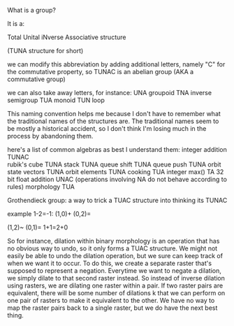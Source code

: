 What is a group?

It is a:

Total
Unital
iNverse
Associative
structure

(TUNA structure for short)

we can modify this abbreviation by adding additional letters, namely "C" for the commutative property, so TUNAC is an abelian group (AKA a commutative group)

we can also take away letters, for instance:
UNA 	groupoid
TNA 	inverse semigroup
TUA 	monoid
TUN 	loop

This naming convention helps me because I don't have to remember what the traditional names of the structures are. The traditional names seem to be mostly a historical accident, so I don't think I'm losing much in the process by abandoning them. 

here's a list of common algebras as best I understand them:
integer addition	TUNAC	
rubik's cube		TUNA
stack 				TUNA
queue shift			TUNA
queue push 			TUNA
orbit state vectors TUNA
orbit elements 		TUNA
cooking 			TUA
integer max() 		TA 
32 bit float addition UNAC (operations involving NA do not behave according to rules)
morphology 			TUA

Grothendieck group: 
a way to trick a TUAC structure into thinking its TUNAC

example
1-2=-1:
(1,0)+
(0,2)=

(1,2)~
(0,1)=
1+1=2+0

So for instance, dilation within binary morphology is an operation that has no obvious way to undo, so it only forms a TUAC structure. We might not easily be able to undo the dilation operation, but we sure can keep track of when we want it to occur. To do this, we create a separate raster that's supposed to represent a negation. Everytime we want to negate a dilation, we simply dilate to that second raster instead. So instead of inverse dilation using rasters, we are dilating one raster within a pair. If two raster pairs are equivalent, there will be some number of dilations k that we can perform on one pair of rasters to make it equivalent to the other. We have no way to map the raster pairs back to a single raster, but we do have the next best thing. 

